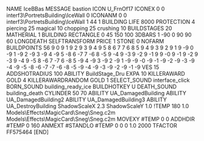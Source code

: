 NAME IceBBas
MESSAGE bastion
ICON U_FrnOf17
ICONEX 0 0 interf3\PortretsBuilding\IceWall 0
ICONANM 0 0 interf3\PortretsBuilding\IceWall 1 44 1
BUILDING
LIFE 8000
PROTECTION 4 piercing 25 magical 10 chopping 25 crushing 10
BUILDSTAGES 20
MATHERIAL 1 BUILDING
RECTANGLE 0 45 150 100
3DBARS 1 -90 0 90 90 60 
LONGDEATH
SELFTRANSFORM
PRICE 1 STONE 0
NOFARM
BUILDPOINTS   56   9 0 9 1 9 2 9 3 9 4 9 5 8 6 7 7 6 8 5 9 4 9 3 9 2 9 1 9    -9 0 -9 1 -9 2 -9 3 -9 4 -9 5 -8 6 -7 7 -6 8 -5 9 -4 9 -3 9 -2 9 -1 9     9 -0 9 -1 9 -2 9 -3 9 -4 9 -5 8 -6 7 -7 6 -8 5 -9 4 -9 3 -9 2 -9 1 -9    -9 -0 -9 -1 -9 -2 -9 -3 -9 -4 -9 -5 -8 -6 -7 -7 -6 -8 -5 -9 -4 -9 -3 -9 -2 -9 -1 -9
VES 15
ADDSHOTRADIUS 100
ABILITY BuildStage_Dru
EXPA 10
KILLERAWARD             GOLD 4
KILLERAWARDRANDOM       GOLD 1
SELECT_SOUND interface_click
BORN_SOUND building_ready_ice
BUILDHOTKEY		U
DEATH_SOUND building_death
CYLINDER 50 70
ABILITY UA_DamagedBuilding
ABILITY UA_DamagedBuilding2
ABILITY UA_DamagedBuilding3
ABILITY UA_DestroyBuilding
ShadowScaleX 2.3
ShadowScaleY 1.0
!TEMP 180 1.0 Models\Effects\MagicCard\Sneg\Sneg.c2m Models\Effects\MagicCard\Sneg\Sneg.c2m
MOVEXY  #TEMP 0 0
ADDHDIR #TEMP 0 160
ANMEXT #STANDLO #TEMP 0 0 0 1.0 2000
TFACTOR FF575464
[END]
